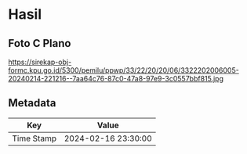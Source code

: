 # Hasil

## Foto C Plano

https://sirekap-obj-formc.kpu.go.id/5300/pemilu/ppwp/33/22/20/20/06/3322202006005-20240214-221216--7aa64c76-87c0-47a8-97e9-3c0557bbf815.jpg


## Metadata

| Key        | Value               |
| ---------- | ------------------- |
| Time Stamp | 2024-02-16 23:30:00 |



